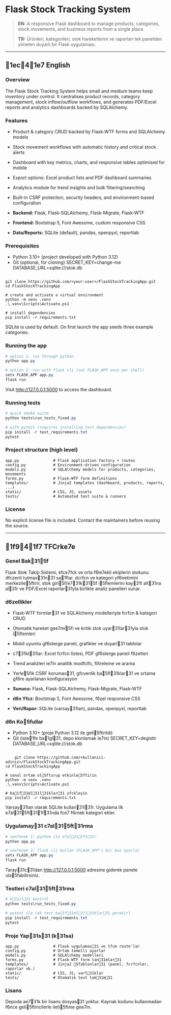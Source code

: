 # Flask Stock Tracking System

> **EN:** A responsive Flask dashboard to manage products, categories, stock movements, and business reports from a single place.
>
> **TR:** Ürünleri, kategorileri, stok hareketlerini ve raporları tek panelden yöneten duyarlı bir Flask uygulaması.

---

## 1ec41e7 English

### Overview
The Flask Stock Tracking System helps small and medium teams keep inventory under control. It centralises product records, category management, stock inflow/outflow workflows, and generates PDF/Excel reports and analytics dashboards backed by SQLAlchemy.

### Features
- Product & category CRUD backed by Flask-WTF forms and SQLAlchemy models
- Stock movement workflows with automatic history and critical stock alerts
- Dashboard with key metrics, charts, and responsive tables optimised for mobile
- Export options: Excel product lists and PDF dashboard summaries
- Analytics module for trend insights and bulk filtering/searching
- Built-in CSRF protection, security headers, and environment-based configuration

- **Backend:** Flask, Flask-SQLAlchemy, Flask-Migrate, Flask-WTF
- **Frontend:** Bootstrap 5, Font Awesome, custom responsive CSS
- **Data/Reports:** SQLite (default), pandas, openpyxl, reportlab

### Prerequisites
- Python 3.10+ (project developed with Python 3.12)
- Git (optional, for cloning)
SECRET_KEY=change-me
DATABASE_URL=sqlite:///stok.db
```

git clone https://github.com/<your-user>/FlaskStockTrackingApp.git
cd FlaskStockTrackingApp

# create and activate a virtual environment
python -m venv .venv
.\.venv\Scripts\Activate.ps1

# install dependencies
pip install -r requirements.txt
```

SQLite is used by default. On first launch the app seeds three example categories.

### Running the app
```powershell
# option 1: run through python
python app.py

# option 2: run with flask cli (set FLASK_APP once per shell)
setx FLASK_APP app.py
flask run
```
Visit http://127.0.0.1:5000 to access the dashboard.

### Running tests
```powershell
# quick smoke suite
python tests\run_tests_fixed.py

# with pytest (requires installing test dependencies)
pip install -r test_requirements.txt
pytest
```

### Project structure (high level)
```
app.py               # Flask application factory + routes
config.py            # Environment-driven configuration
models.py            # SQLAlchemy models for products, categories, movements
forms.py             # Flask-WTF form definitions
templates/           # Jinja2 templates (dashboard, products, reports, ...)
static/              # CSS, JS, assets
tests/               # Automated test suite & runners
```

### License
No explicit license file is included. Contact the maintainers before reusing the source.

---

## 1f941f7 T FCrk e7e

### Genel Bak315f
Flask Stok Takip Sistemi, k fc e7 fck ve orta  f6l e7ekli ekiplerin stokunu d fczenli tutmas31n31 sa1flar.  dcr fcn ve kategori y f6netimini merkezile5ftirir, stok giri5f/ e731k315f i5flemlerini kay31t alt31na al31r ve PDF/Excel raporlar31yla birlikte analiz panelleri sunar.

###  d6zellikler
- Flask-WTF formlar31 ve SQLAlchemy modelleriyle  fcr fcn & kategori CRUD
- Otomatik hareket ge e7mi5fi ve kritik stok uyar31lar31yla stok i5flemleri
- Mobil uyumlu g f6sterge paneli, grafikler ve duyarl31 tablolar
-  c731kt31lar: Excel  fcr fcn listesi, PDF g f6sterge paneli  f6zetleri
- Trend analizleri i e7in analitik mod fcl fc, filtreleme ve arama
- Yerle5fik CSRF korumas31, g fcvenlik ba5fl31klar31 ve ortama g f6re ayarlanan konfigurasyon

- **Sunucu:** Flask, Flask-SQLAlchemy, Flask-Migrate, Flask-WTF
- ** d6n Y fcz:** Bootstrap 5, Font Awesome,  f6zel responsive CSS
- **Veri/Rapor:** SQLite (varsay31lan), pandas, openpyxl, reportlab

###  d6n Ko5fullar
- Python 3.10+ (proje Python 3.12 ile geli5ftirildi)
- Git (iste1fe ba1gl31, depo klonlamak i e7in)
SECRET_KEY=degistir
DATABASE_URL=sqlite:///stok.db
```

    git clone https://github.com/<kullanici-adiniz>/FlaskStockTrackingApp.git
cd FlaskStockTrackingApp

# sanal ortam ol5fturup etkinle5ftirin
python -m venv .venv
.\.venv\Scripts\Activate.ps1

# ba1f31ml31l31klar31 y fckleyin
pip install -r requirements.txt
```

Varsay31lan olarak SQLite kullan31l31r. Uygulama ilk  e7al315ft311f31nda  fc e7  f6rnek kategori ekler.

### Uygulamay31  c7al315ft31rma
```powershell
# se e7enek 1: python ile  e7al315ft31r
python app.py

# se e7enek 2: flask cli kullan (FLASK_APP'i bir kez ayarla)
setx FLASK_APP app.py
flask run
```
Taray31c31dan http://127.0.0.1:5000 adresine giderek panele ula5fabilirsiniz.

### Testleri  c7al315ft31rma
```powershell
# h31zl31 kontrol
python tests\run_tests_fixed.py

# pytest ile (ek test ba1f31ml31l31klar31 gerekir)
pip install -r test_requirements.txt
pytest
```

### Proje Yap31s31 (k31sa)
```
app.py               # Flask uygulamas31 ve t fcm route'lar
config.py            # Ortam temelli ayarlar
models.py            # SQLAlchemy modelleri
forms.py             # Flask-WTF form tan31mlar31
templates/           # Jinja2 5fablonlar31 (panel,  fcr fcnler, raporlar vb.)
static/              # CSS, JS, varl31klar
tests/               # Otomatik test tak31m31
```

### Lisans
Depoda a e731k bir lisans dosyas31 yoktur. Kaynak kodunu kullanmadan  f6nce geli5ftiricilerle ileti5fime ge e7in.
